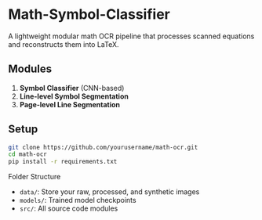 # Math-Symbol-Classifier

A lightweight modular math OCR pipeline that processes scanned equations and reconstructs them into LaTeX.

## Modules
1. **Symbol Classifier** (CNN-based)
2. **Line-level Symbol Segmentation**
3. **Page-level Line Segmentation**

## Setup
```bash
git clone https://github.com/yourusername/math-ocr.git
cd math-ocr
pip install -r requirements.txt
```

Folder Structure
- `data/`: Store your raw, processed, and synthetic images
- `models/`: Trained model checkpoints
- `src/`: All source code modules

